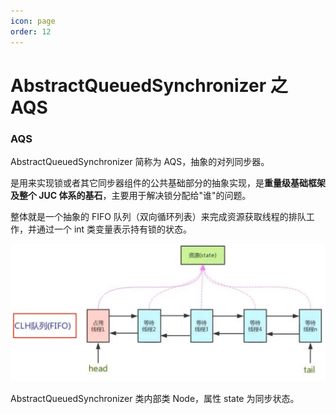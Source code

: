 ```yaml
---
icon: page
order: 12
---
```

# AbstractQueuedSynchronizer 之 AQS

###  AQS

AbstractQueuedSynchronizer 简称为 AQS，抽象的对列同步器。

是用来实现锁或者其它同步器组件的公共基础部分的抽象实现，是**重量级基础框架及整个 JUC 体系的基石**，主要用于解决锁分配给"谁"的问题。

整体就是一个抽象的 FIFO 队列（双向循环列表）来完成资源获取线程的排队工作，并通过一个 int 类变量表示持有锁的状态。

![img](./assets/images_20221023162015.png)

AbstractQueuedSynchronizer 类内部类 Node，属性 state 为同步状态。

### 
